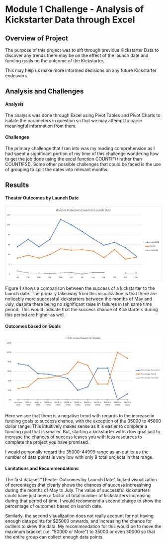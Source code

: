 # Module 1 Challenge - Analysis of Kickstarter Data through Excel

## Overview of Project

The purpose of this project was to sift through previous Kickstarter Data to discover any trends there may be on the effect of the launch date and funding goals on the outcome of the Kickstarter. 

This may help us make more informed decisions on any future Kickstarter endeavors.


## Analysis and Challenges

#### Analysis

The analysis was done through Excel using Pivot Tables and Pivot Charts to isolate the parameters in question so that we may attempt to parse meaningful information from them. 


#### Challenges

The primary challenge that I ran into was my reading comprehension as I had spent a significant portion of my time of this challenge wondering how to get the job done using the excel function COUNTIF() rather than COUNTIFS(). Some other possible challenges that could be faced is the use of grouping to split the dates into relevant months. 

## Results

#### Theater Outcomes by Launch Date
![Theater Outcomes Based on Launch Date](/resources/Theater_Outcomes_vs_Launch_Date.png)

Figure 1 shows a comparison between the success of a kickstarter to the launch date. The primary takeaway from this visualization is that there are noticably more successful kickstarters between the months of May and July, despite there being no significant raise in failures in teh same time period. This would indicate that the success chance of Kickstarters during this period are higher as well.


#### Outcomes based on Goals
![Outcomes Based on Goals](/resources/Outcomes_vs_Goals.png)

Here we see that there is a negative trend with regards to the increase in funding goals to success chance, with the exception of the 35000 to 45000 dollar range. This intuitively makes sense as it is easier to complete a funding goal that is smaller. But, starting a kickstarter with a low goal just to increase the chances of success leaves you with less resources to complete the project you have promised. 

I would personally regard the 35000-44999 range as an outlier as the number of data points is very low with only 9 total projects in that range. 


#### Limitations and Recommendations

The first dataset "Theater Outcomes by Launch Date" lacked visualization of percentages that clearly shows the chances of success increasining during the months of May to July. The value of successful kickstarters could have just been a factor of total number of kickstarters increasing during that period of time. I would recommend a second charge to show the percentage of outcomes based on launch date. 

Similarly, the second visualization does not really account for not having enough data points for $25000 onwards, and increasing the chance for outliers to skew the data. My recommendation for this would be to move the maximum bracket (i.e. "50000 or More") to 35000 or even 30000 so that the entire group can collect enough data points. 

